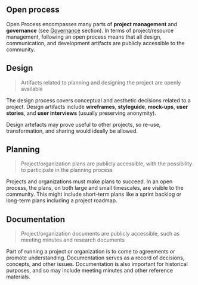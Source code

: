 ## Open process

Open Process encompasses many parts of **project management** and **governance** \(see [Governance](/open-and-participatory/governance.md) section\). In terms of project/resource management, following an open process means that all design, communication, and development artifacts are publicly accessible to the community.

## Design

> Artifacts related to planning and designing the project are openly available

The design process covers conceptual and aesthetic decisions related to a project. Design artifacts include **wireframes**, **styleguide**, **mock-ups**, **user stories**, and **user interviews** \(usually preserving anonymity\).

Design artefacts may prove useful to other projects, so re-use, transformation, and sharing would ideally be allowed.

## Planning

> Project/organization plans are publicly accessible, with the possibility to participate in the planning process

Projects and organizations must make plans to succeed. In an open process, the plans, on both large and small timescales, are visible to the community. This might include short-term plans like a sprint backlog or long-term plans including a project roadmap.

## Documentation

> Project/organization documents are publicly accessible, such as meeting minutes and research documents

Part of running a project or organization is to come to agreements or promote understanding. Documentation serves as a record of decisions, concepts, and other issues. Documentation is also important for historical purposes, and so may include meeting minutes and other reference materials.

